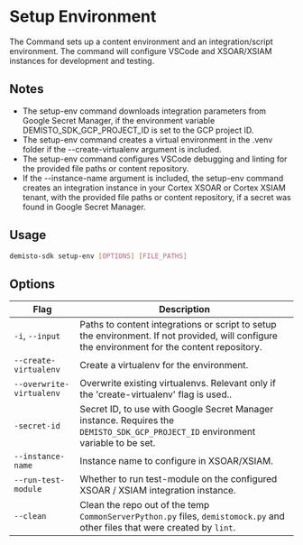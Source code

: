 # Setup Environment

The Command sets up a content environment and an integration/script environment.
The command will configure VSCode and XSOAR/XSIAM instances for development and testing.

## Notes

- The setup-env command downloads integration parameters from Google Secret Manager, if the environment variable DEMISTO_SDK_GCP_PROJECT_ID is set to the GCP project ID.
- The setup-env command creates a virtual environment in the .venv folder if the --create-virtualenv argument is included.
- The setup-env command configures VSCode debugging and linting for the provided file paths or content repository.
- If the --instance-name argument is included, the setup-env command creates an integration instance in your Cortex XSOAR or Cortex XSIAM tenant, with the provided file paths or content repository, if a secret was found in Google Secret Manager.

## Usage

```sh
demisto-sdk setup-env [OPTIONS] [FILE_PATHS]
```

## Options

| Flag | Description |
| --- | --- |
| `-i`, `--input` | Paths to content integrations or script to setup the environment. If not provided, will configure the environment for the content repository. |
| `--create-virtualenv` | Create a virtualenv for the environment. |
| `--overwrite-virtualenv` | Overwrite existing virtualenvs. Relevant only if the 'create-virtualenv' flag is used.. |
| `-secret-id` | Secret ID, to use with Google Secret Manager instance. Requires the `DEMISTO_SDK_GCP_PROJECT_ID` environment variable to be set. |
| `--instance-name` | Instance name to configure in XSOAR/XSIAM. |
| `--run-test-module` | Whether to run test-module on the configured XSOAR / XSIAM integration instance. |
| `--clean` | Clean the repo out of the temp `CommonServerPython.py` files, `demistomock.py` and other files that were created by `lint`. |
